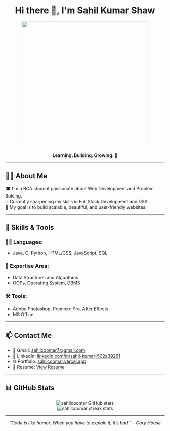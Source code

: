 <h1 align="center">Hi there 👋, I'm Sahil Kumar Shaw</h1>

<p align="center">
  <img src="https://github.com/abhisheknaiidu/abhisheknaiidu/blob/master/code.gif?raw=true" width="400"/>
</p>

<p align="center">
  <b>Learning. Building. Growing. 🚀</b>
</p>

---

## 🧑‍💻 About Me

🎓 I'm a BCA student passionate about Web Development and Problem Solving.  
💡 Currently sharpening my skills in Full Stack Development and DSA.  
🎯 My goal is to build scalable, beautiful, and user-friendly websites.

---

## 🚀 Skills & Tools

### 👨‍💻 Languages:
- Java, C, Python, HTML/CSS, JavaScript, SQL

### 🧠 Expertise Area:
- Data Structures and Algorithms  
- OOPs, Operating System, DBMS

### 🛠️ Tools:
- Adobe Photoshop, Premiere Pro, After Effects  
- MS Office

---

## 📫 Contact Me

- 📧 Gmail: [sahilcoomar7@gmail.com](mailto:sahilcoomar7@gmail.com)  
- 💼 LinkedIn: [linkedin.com/in/sahil-kumar-502a39261](https://www.linkedin.com/in/sahil-kumar-502a39261)  
- 🌐 Portfolio: [sahilcoomar.vercel.app](https://sahilcoomar.vercel.app)  
- 📄 Resume: [View Resume](https://your-resume-link.com)

---

## 📊 GitHub Stats

<p align="center">
  <img src="https://github-readme-stats.vercel.app/api?username=sahilcoomar&show_icons=true&theme=tokyonight" alt="sahilcoomar GitHub stats"/>
  <br/>
  <img src="https://github-readme-streak-stats.herokuapp.com/?user=sahilcoomar&theme=tokyonight" alt="sahilcoomar streak stats"/>
</p>

---

<p align="center">
  <i>“Code is like humor. When you have to explain it, it’s bad.” – Cory House</i>
</p>
